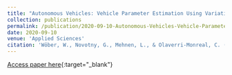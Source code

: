 ```yaml
---
title: "Autonomous Vehicles: Vehicle Parameter Estimation Using Variational Bayes and Kinematics"
collection: publications
permalink: /publication/2020-09-10-Autonomous-Vehicles-Vehicle-Parameter-Estimation-Using-Variational-Bayes-and-Kinematics
date: 2020-09-10
venue: 'Applied Sciences'
citation: 'Wöber, W., Novotny, G., Mehnen, L., & Olaverri-Monreal, C. (2020). Autonomous vehicles: Vehicle parameter estimation using variational bayes and kinematics. Applied Sciences (Switzerland), 10(18). https://doi.org/10.3390/APP10186317'
---
```

[Access paper here](https://www.mdpi.com/2076-3417/10/18/6317){:target="_blank"}
